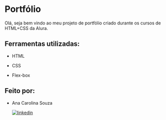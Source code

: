 # Portfólio

Olá, seja bem vindo ao meu projeto de portfólio criado durante os cursos de HTML+CSS da Alura.

## Ferramentas utilizadas:

* HTML

* CSS

* Flex-box

## Feito por:

* Ana Carolina Souza

  [![linkedin](https://img.shields.io/badge/linkedin-0A66C2?style=for-the-badge&logo=linkedin&logoColor=white)](https://www.linkedin.com/in/anacsmedeiros/)

